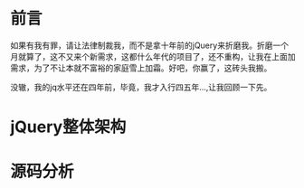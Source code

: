 # 前言  
如果有我有罪，请让法律制裁我，而不是拿十年前的jQuery来折磨我。折磨一个月就算了，这不又来个新需求，这都什么年代的项目了，还不重构，让我在上面加需求，为了不让本就不富裕的家庭雪上加霜。好吧，你赢了，这砖头我搬。  
  
没辙，我的jq水平还在四年前，毕竟，我才入行四五年...,让我回顾一下先。

# jQuery整体架构



# 源码分析



